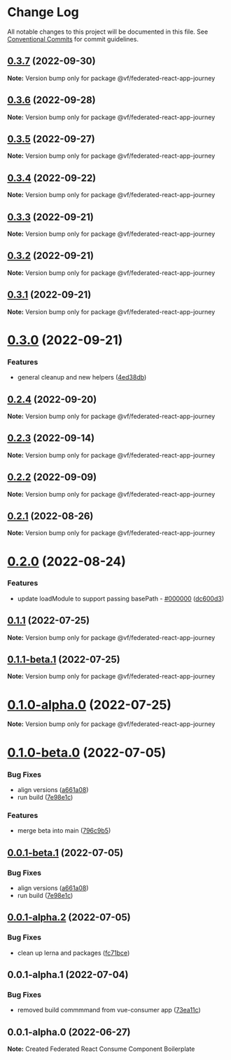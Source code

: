 # Change Log

All notable changes to this project will be documented in this file.
See [Conventional Commits](https://conventionalcommits.org) for commit guidelines.

## [0.3.7](https://vfuk-digital.visualstudio.com/Digital/_git/lib-web-federation-utils/compare/@vf/federated-react-app-journey@0.3.6...@vf/federated-react-app-journey@0.3.7) (2022-09-30)

**Note:** Version bump only for package @vf/federated-react-app-journey





## [0.3.6](https://vfuk-digital.visualstudio.com/Digital/_git/lib-web-federation-utils/compare/@vf/federated-react-app-journey@0.3.5...@vf/federated-react-app-journey@0.3.6) (2022-09-28)

**Note:** Version bump only for package @vf/federated-react-app-journey





## [0.3.5](https://vfuk-digital.visualstudio.com/Digital/_git/lib-web-federation-utils/compare/@vf/federated-react-app-journey@0.3.4...@vf/federated-react-app-journey@0.3.5) (2022-09-27)

**Note:** Version bump only for package @vf/federated-react-app-journey





## [0.3.4](https://vfuk-digital.visualstudio.com/Digital/_git/lib-web-federation-utils/compare/@vf/federated-react-app-journey@0.3.3...@vf/federated-react-app-journey@0.3.4) (2022-09-22)

**Note:** Version bump only for package @vf/federated-react-app-journey





## [0.3.3](https://vfuk-digital.visualstudio.com/Digital/_git/lib-web-federation-utils/compare/@vf/federated-react-app-journey@0.3.2...@vf/federated-react-app-journey@0.3.3) (2022-09-21)

**Note:** Version bump only for package @vf/federated-react-app-journey





## [0.3.2](https://vfuk-digital.visualstudio.com/Digital/_git/lib-web-federation-utils/compare/@vf/federated-react-app-journey@0.3.1...@vf/federated-react-app-journey@0.3.2) (2022-09-21)

**Note:** Version bump only for package @vf/federated-react-app-journey





## [0.3.1](https://vfuk-digital.visualstudio.com/Digital/_git/lib-web-federation-utils/compare/@vf/federated-react-app-journey@0.3.0...@vf/federated-react-app-journey@0.3.1) (2022-09-21)

**Note:** Version bump only for package @vf/federated-react-app-journey





# [0.3.0](https://vfuk-digital.visualstudio.com/Digital/_git/lib-web-federation-utils/compare/@vf/federated-react-app-journey@0.2.4...@vf/federated-react-app-journey@0.3.0) (2022-09-21)


### Features

* general cleanup and new helpers ([4ed38db](https://vfuk-digital.visualstudio.com/Digital/_git/lib-web-federation-utils/commits/4ed38db296f26f37b6f81fca04c7034488013ea4))





## [0.2.4](https://vfuk-digital.visualstudio.com/Digital/_git/lib-web-federation-utils/compare/@vf/federated-react-app-journey@0.2.3...@vf/federated-react-app-journey@0.2.4) (2022-09-20)

**Note:** Version bump only for package @vf/federated-react-app-journey





## [0.2.3](https://vfuk-digital.visualstudio.com/Digital/_git/lib-web-federation-utils/compare/@vf/federated-react-app-journey@0.2.2...@vf/federated-react-app-journey@0.2.3) (2022-09-14)

**Note:** Version bump only for package @vf/federated-react-app-journey





## [0.2.2](https://vfuk-digital.visualstudio.com/Digital/_git/lib-web-federation-utils/compare/@vf/federated-react-app-journey@0.2.1...@vf/federated-react-app-journey@0.2.2) (2022-09-09)

**Note:** Version bump only for package @vf/federated-react-app-journey





## [0.2.1](https://vfuk-digital.visualstudio.com/Digital/_git/lib-web-federation-utils/compare/@vf/federated-react-app-journey@0.2.0...@vf/federated-react-app-journey@0.2.1) (2022-08-26)

**Note:** Version bump only for package @vf/federated-react-app-journey





# [0.2.0](https://vfuk-digital.visualstudio.com/Digital/_git/lib-web-federation-utils/compare/@vf/federated-react-app-journey@0.1.1...@vf/federated-react-app-journey@0.2.0) (2022-08-24)


### Features

* update loadModule to support passing basePath - [#000000](https://vfuk-digital.visualstudio.com/Digital/_git/lib-web-federation-utils/issues/000000) ([dc600d3](https://vfuk-digital.visualstudio.com/Digital/_git/lib-web-federation-utils/commits/dc600d3318c8d2de11f5886b0e99d9a8604bc3da))





## [0.1.1](https://vfuk-digital.visualstudio.com/Digital/_git/lib-web-federation-utils/compare/@vf/federated-react-app-journey@0.1.0-beta.0...@vf/federated-react-app-journey@0.1.1) (2022-07-25)

**Note:** Version bump only for package @vf/federated-react-app-journey





## [0.1.1-beta.1](https://vfuk-digital.visualstudio.com/Digital/_git/lib-web-federation-utils/compare/@vf/federated-react-app-journey@0.0.1-beta.1...@vf/federated-react-app-journey@0.1.1-beta.1) (2022-07-25)

**Note:** Version bump only for package @vf/federated-react-app-journey





# [0.1.0-alpha.0](https://dev.azure.com/vfuk-digital/Digital/_git/lib-web-federation-utils/compare/@vf/federated-react-app-journey@0.0.1-alpha.2...@vf/federated-react-app-journey@0.1.0-alpha.0) (2022-07-25)

**Note:** Version bump only for package @vf/federated-react-app-journey





# [0.1.0-beta.0](https://vfuk-digital.visualstudio.com/Digital/_git/lib-web-federation-utils/compare/@vf/federated-react-app-journey@0.0.1-alpha.2...@vf/federated-react-app-journey@0.1.0-beta.0) (2022-07-05)


### Bug Fixes

* align versions ([a661a08](https://vfuk-digital.visualstudio.com/Digital/_git/lib-web-federation-utils/commits/a661a084ec55d6b72085a1d258a8bc0e087af3b2))
* run build ([7e98e1c](https://vfuk-digital.visualstudio.com/Digital/_git/lib-web-federation-utils/commits/7e98e1c9c5bb204dadcf0aa5a92d15023d90f8de))


### Features

* merge beta into main ([796c9b5](https://vfuk-digital.visualstudio.com/Digital/_git/lib-web-federation-utils/commits/796c9b519e5c8ff45c0279ac7ee8356608108439))





## [0.0.1-beta.1](https://vfuk-digital.visualstudio.com/Digital/_git/lib-web-federation-utils/compare/@vf/federated-react-app-journey@0.0.1-alpha.2...@vf/federated-react-app-journey@0.0.1-beta.1) (2022-07-05)


### Bug Fixes

* align versions ([a661a08](https://vfuk-digital.visualstudio.com/Digital/_git/lib-web-federation-utils/commits/a661a084ec55d6b72085a1d258a8bc0e087af3b2))
* run build ([7e98e1c](https://vfuk-digital.visualstudio.com/Digital/_git/lib-web-federation-utils/commits/7e98e1c9c5bb204dadcf0aa5a92d15023d90f8de))





## [0.0.1-alpha.2](https://vfuk-digital.visualstudio.com/Digital/_git/lib-web-federation-utils/compare/@vf/federated-react-app-journey@0.0.1-alpha.1...@vf/federated-react-app-journey@0.0.1-alpha.2) (2022-07-05)


### Bug Fixes

* clean up lerna and packages ([fc71bce](https://vfuk-digital.visualstudio.com/Digital/_git/lib-web-federation-utils/commits/fc71bceea2880b9d479d95903c6eea67fc2ee27f))





## 0.0.1-alpha.1 (2022-07-04)


### Bug Fixes

* removed build commmmand  from vue-consumer app ([73ea11c](https://vfuk-digital.visualstudio.com/Digital/_git/lib-web-federation-utils/commits/73ea11c2b984c567b6bda9d76cad3d16f94793cb))





## 0.0.1-alpha.0 (2022-06-27)

**Note:** Created Federated React Consume Component Boilerplate
